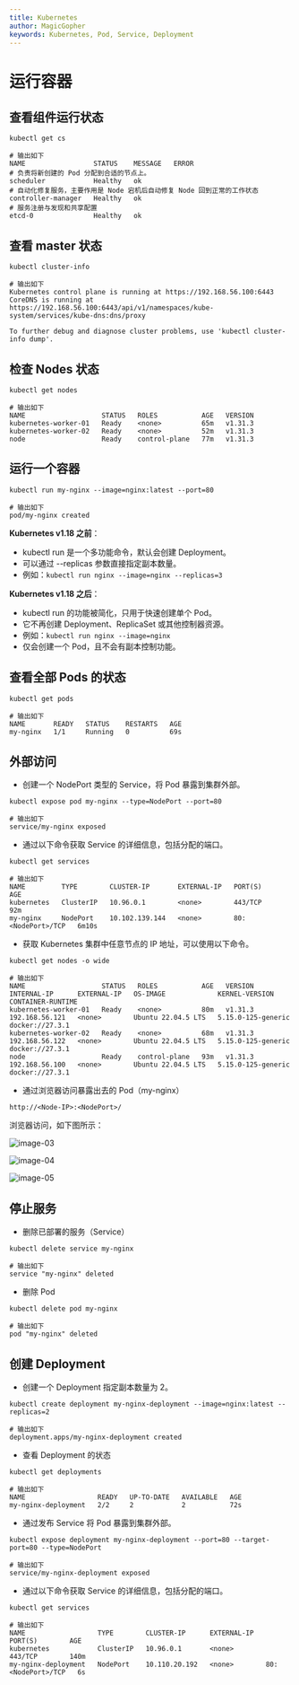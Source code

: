```yaml
---
title: Kubernetes
author: MagicGopher
keywords: Kubernetes, Pod, Service, Deployment
---
```


# 运行容器

## 查看组件运行状态

```shell
kubectl get cs

# 输出如下
NAME                 STATUS    MESSAGE   ERROR
# 负责将新创建的 Pod 分配到合适的节点上。
scheduler            Healthy   ok
# 自动化修复服务，主要作用是 Node 宕机后自动修复 Node 回到正常的工作状态
controller-manager   Healthy   ok
# 服务注册与发现和共享配置
etcd-0               Healthy   ok
```

## 查看 master 状态

```shell
kubectl cluster-info

# 输出如下
Kubernetes control plane is running at https://192.168.56.100:6443
CoreDNS is running at https://192.168.56.100:6443/api/v1/namespaces/kube-system/services/kube-dns:dns/proxy

To further debug and diagnose cluster problems, use 'kubectl cluster-info dump'.
```

## 检查 Nodes 状态

```shell
kubectl get nodes

# 输出如下
NAME                   STATUS   ROLES           AGE   VERSION
kubernetes-worker-01   Ready    <none>          65m   v1.31.3
kubernetes-worker-02   Ready    <none>          52m   v1.31.3
node                   Ready    control-plane   77m   v1.31.3
```

## 运行一个容器

```shell
kubectl run my-nginx --image=nginx:latest --port=80

# 输出如下
pod/my-nginx created
```

**Kubernetes v1.18 之前**：
- kubectl run 是一个多功能命令，默认会创建 Deployment。
- 可以通过 --replicas 参数直接指定副本数量。
- 例如：`kubectl run nginx --image=nginx --replicas=3`

**Kubernetes v1.18 之后**：
- kubectl run 的功能被简化，只用于快速创建单个 Pod。
- 它不再创建 Deployment、ReplicaSet 或其他控制器资源。
- 例如：`kubectl run nginx --image=nginx`
- 仅会创建一个 Pod，且不会有副本控制功能。

## 查看全部 Pods 的状态

```shell
kubectl get pods

# 输出如下
NAME       READY   STATUS    RESTARTS   AGE
my-nginx   1/1     Running   0          69s
```

## 外部访问

- 创建一个 NodePort 类型的 Service，将 Pod 暴露到集群外部。

```shell
kubectl expose pod my-nginx --type=NodePort --port=80

# 输出如下
service/my-nginx exposed
```

- 通过以下命令获取 Service 的详细信息，包括分配的端口。

```shell
kubectl get services

# 输出如下
NAME         TYPE        CLUSTER-IP       EXTERNAL-IP   PORT(S)        AGE
kubernetes   ClusterIP   10.96.0.1        <none>        443/TCP        92m
my-nginx     NodePort    10.102.139.144   <none>        80:<NodePort>/TCP   6m10s
```

- 获取 Kubernetes 集群中任意节点的 IP 地址，可以使用以下命令。

```shell
kubectl get nodes -o wide

# 输出如下
NAME                   STATUS   ROLES           AGE   VERSION   INTERNAL-IP      EXTERNAL-IP   OS-IMAGE             KERNEL-VERSION       CONTAINER-RUNTIME
kubernetes-worker-01   Ready    <none>          80m   v1.31.3   192.168.56.121   <none>        Ubuntu 22.04.5 LTS   5.15.0-125-generic   docker://27.3.1
kubernetes-worker-02   Ready    <none>          68m   v1.31.3   192.168.56.122   <none>        Ubuntu 22.04.5 LTS   5.15.0-125-generic   docker://27.3.1
node                   Ready    control-plane   93m   v1.31.3   192.168.56.100   <none>        Ubuntu 22.04.5 LTS   5.15.0-125-generic   docker://27.3.1
```

- 通过浏览器访问暴露出去的 Pod（my-nginx）

```shell
http://<Node-IP>:<NodePort>/
```

浏览器访问，如下图所示：

![image-03](/images/docs/Kubernetes/Kubernetes学习笔记/assets/image-03.png)

![image-04](/images/docs/Kubernetes/Kubernetes学习笔记/assets/image-04.png)

![image-05](/images/docs/Kubernetes/Kubernetes学习笔记/assets/image-05.png)

## 停止服务

- 删除已部署的服务（Service）

```shell
kubectl delete service my-nginx

# 输出如下
service "my-nginx" deleted
```

- 删除 Pod

```shell
kubectl delete pod my-nginx

# 输出如下
pod "my-nginx" deleted
```

## 创建 Deployment

- 创建一个 Deployment 指定副本数量为 2。

```shell
kubectl create deployment my-nginx-deployment --image=nginx:latest --replicas=2

# 输出如下
deployment.apps/my-nginx-deployment created
```

- 查看 Deployment 的状态

```shell
kubectl get deployments

# 输出如下
NAME                  READY   UP-TO-DATE   AVAILABLE   AGE
my-nginx-deployment   2/2     2            2           72s
```

- 通过发布 Service 将 Pod 暴露到集群外部。

```shell
kubectl expose deployment my-nginx-deployment --port=80 --target-port=80 --type=NodePort

# 输出如下
service/my-nginx-deployment exposed
```

- 通过以下命令获取 Service 的详细信息，包括分配的端口。

```shell
kubectl get services

# 输出如下
NAME                  TYPE        CLUSTER-IP      EXTERNAL-IP   PORT(S)        AGE
kubernetes            ClusterIP   10.96.0.1       <none>        443/TCP        140m
my-nginx-deployment   NodePort    10.110.20.192   <none>        80:<NodePort>/TCP   6s
```